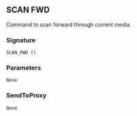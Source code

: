 ## SCAN FWD

Command to scan forward through current media.


### Signature

`SCAN_FWD ()`


### Parameters

`None`


### SendToProxy

`None`